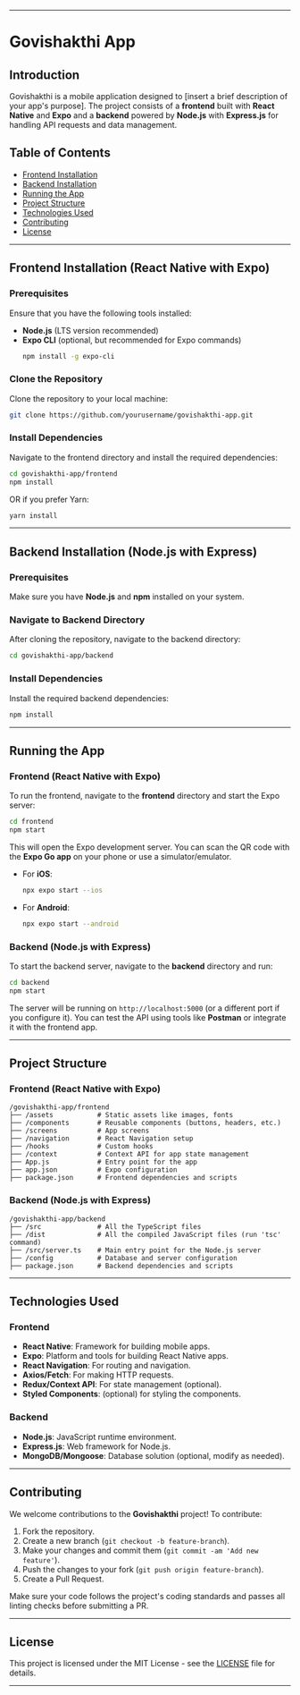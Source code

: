 

---

# Govishakthi App

## Introduction

Govishakthi is a mobile application designed to [insert a brief description of your app's purpose]. The project consists of a **frontend** built with **React Native** and **Expo** and a **backend** powered by **Node.js** with **Express.js** for handling API requests and data management.

## Table of Contents

- [Frontend Installation](#frontend-installation)
- [Backend Installation](#backend-installation)
- [Running the App](#running-the-app)
- [Project Structure](#project-structure)
- [Technologies Used](#technologies-used)
- [Contributing](#contributing)
- [License](#license)

---

## Frontend Installation (React Native with Expo)

### Prerequisites

Ensure that you have the following tools installed:
- **Node.js** (LTS version recommended)
- **Expo CLI** (optional, but recommended for Expo commands)
  ```bash
  npm install -g expo-cli
  ```

### Clone the Repository

Clone the repository to your local machine:
```bash
git clone https://github.com/yourusername/govishakthi-app.git
```

### Install Dependencies

Navigate to the frontend directory and install the required dependencies:
```bash
cd govishakthi-app/frontend
npm install
```

OR if you prefer Yarn:
```bash
yarn install
```

---

## Backend Installation (Node.js with Express)

### Prerequisites

Make sure you have **Node.js** and **npm** installed on your system.

### Navigate to Backend Directory

After cloning the repository, navigate to the backend directory:
```bash
cd govishakthi-app/backend
```

### Install Dependencies

Install the required backend dependencies:
```bash
npm install
```

---

## Running the App

### Frontend (React Native with Expo)

To run the frontend, navigate to the **frontend** directory and start the Expo server:
```bash
cd frontend
npm start
```

This will open the Expo development server. You can scan the QR code with the **Expo Go app** on your phone or use a simulator/emulator.

- For **iOS**: 
  ```bash
  npx expo start --ios
  ```
- For **Android**: 
  ```bash
  npx expo start --android
  ```

### Backend (Node.js with Express)

To start the backend server, navigate to the **backend** directory and run:
```bash
cd backend
npm start
```

The server will be running on `http://localhost:5000` (or a different port if you configure it). You can test the API using tools like **Postman** or integrate it with the frontend app.

---

## Project Structure

### Frontend (React Native with Expo)

```
/govishakthi-app/frontend
├── /assets           # Static assets like images, fonts
├── /components       # Reusable components (buttons, headers, etc.)
├── /screens          # App screens
├── /navigation       # React Navigation setup
├── /hooks            # Custom hooks
├── /context          # Context API for app state management
├── App.js            # Entry point for the app
├── app.json          # Expo configuration
├── package.json      # Frontend dependencies and scripts
```

### Backend (Node.js with Express)

```
/govishakthi-app/backend
├── /src              # All the TypeScript files
├── /dist             # All the compiled JavaScript files (run 'tsc' command)
├── /src/server.ts    # Main entry point for the Node.js server
├── /config           # Database and server configuration
├── package.json      # Backend dependencies and scripts
```

---

## Technologies Used

### Frontend
- **React Native**: Framework for building mobile apps.
- **Expo**: Platform and tools for building React Native apps.
- **React Navigation**: For routing and navigation.
- **Axios/Fetch**: For making HTTP requests.
- **Redux/Context API**: For state management (optional).
- **Styled Components**: (optional) for styling the components.

### Backend
- **Node.js**: JavaScript runtime environment.
- **Express.js**: Web framework for Node.js.
- **MongoDB/Mongoose**: Database solution (optional, modify as needed).
---

## Contributing

We welcome contributions to the **Govishakthi** project! To contribute:

1. Fork the repository.
2. Create a new branch (`git checkout -b feature-branch`).
3. Make your changes and commit them (`git commit -am 'Add new feature'`).
4. Push the changes to your fork (`git push origin feature-branch`).
5. Create a Pull Request.

Make sure your code follows the project's coding standards and passes all linting checks before submitting a PR.

---

## License

This project is licensed under the MIT License - see the [LICENSE](LICENSE) file for details.

---